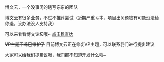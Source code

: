 博文云，一个没事闲的瞎写东东的团队</p>
博文云有很多业务，不过不推荐尝试（近期严重亏本，项目出问题钱有可能没法给你退，没办法没人支持我）</p>
可以来看看博文论坛哦~  [点击我直达](https://bvbbs.top)</p>
~~VP主题不鸡巴维护了~~ </d> 目前博文云正在修复VP主题，可以联系我们进行提出建议</p>
大家可以给我们提建议哦，我们都不知道开发什么啦~</p>
